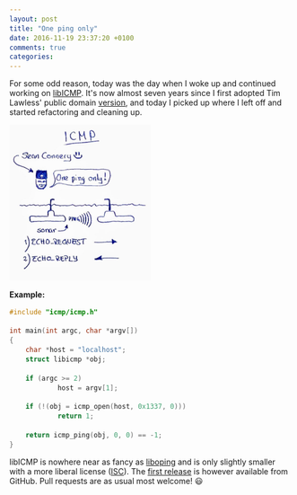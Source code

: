 ```yaml
---
layout: post
title: "One ping only"
date: 2016-11-19 23:37:20 +0100
comments: true
categories:
---
```


For some odd reason, today was the day when I woke up and continued
working on [libICMP][0].  It's now almost seven years since I first
adopted Tim Lawless' public domain [version][1], and today I picked
up where I left off and started refactoring and cleaning up.

<img src="/images/one-ping-only.jpg" style="width:50%;height:auto;" title="Sean Connery vs USS ICMP" class="center">

**Example:**

```c
#include "icmp/icmp.h"

int main(int argc, char *argv[])
{
    char *host = "localhost";
    struct libicmp *obj;
    
    if (argc >= 2)
            host = argv[1];

    if (!(obj = icmp_open(host, 0x1337, 0)))
            return 1;
    
    return icmp_ping(obj, 0, 0) == -1;
}
```

libICMP is nowhere near as fancy as [liboping][2] and is only slightly
smaller with a more liberal license ([ISC][3]).  The [first release][4]
is however available from GitHub.  Pull requests are as usual most
welcome! :smiley:

[0]: https://github.com/troglobit/libicmp/
[1]: https://packetstormsecurity.com/files/10728/libicmp.tar.gz.html
[2]: http://noping.cc/
[3]: https://en.wikipedia.org/wiki/ISC_license
[4]: https://github.com/troglobit/libicmp/releases/v1.0

<!--
  -- Local Variables:
  -- mode: markdown
  -- End:
  -->
